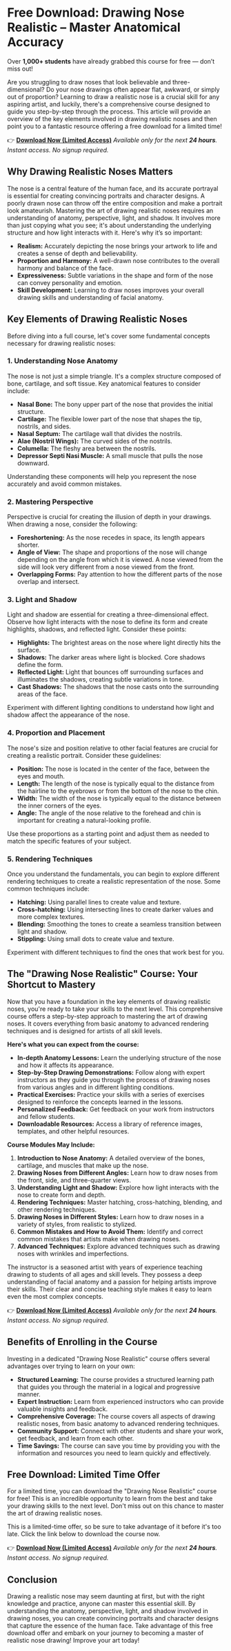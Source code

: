# Free Download: Drawing Nose Realistic – Master Anatomical Accuracy

Over **1,000+ students** have already grabbed this course for free — don’t miss out!

Are you struggling to draw noses that look believable and three-dimensional? Do your nose drawings often appear flat, awkward, or simply out of proportion? Learning to draw a realistic nose is a crucial skill for any aspiring artist, and luckily, there's a comprehensive course designed to guide you step-by-step through the process. This article will provide an overview of the key elements involved in drawing realistic noses and then point you to a fantastic resource offering a free download for a limited time!

👉 **[Download Now (Limited Access)](https://udemywork.com/drawing-nose-realistic)**
_Available only for the next **24 hours**. Instant access. No signup required._

## Why Drawing Realistic Noses Matters

The nose is a central feature of the human face, and its accurate portrayal is essential for creating convincing portraits and character designs. A poorly drawn nose can throw off the entire composition and make a portrait look amateurish. Mastering the art of drawing realistic noses requires an understanding of anatomy, perspective, light, and shadow. It involves more than just copying what you see; it's about understanding the underlying structure and how light interacts with it. Here's why it’s so important:

*   **Realism:** Accurately depicting the nose brings your artwork to life and creates a sense of depth and believability.
*   **Proportion and Harmony:** A well-drawn nose contributes to the overall harmony and balance of the face.
*   **Expressiveness:** Subtle variations in the shape and form of the nose can convey personality and emotion.
*   **Skill Development:** Learning to draw noses improves your overall drawing skills and understanding of facial anatomy.

## Key Elements of Drawing Realistic Noses

Before diving into a full course, let's cover some fundamental concepts necessary for drawing realistic noses:

### 1. Understanding Nose Anatomy

The nose is not just a simple triangle. It's a complex structure composed of bone, cartilage, and soft tissue. Key anatomical features to consider include:

*   **Nasal Bone:** The bony upper part of the nose that provides the initial structure.
*   **Cartilage:** The flexible lower part of the nose that shapes the tip, nostrils, and sides.
*   **Nasal Septum:** The cartilage wall that divides the nostrils.
*   **Alae (Nostril Wings):** The curved sides of the nostrils.
*   **Columella:** The fleshy area between the nostrils.
*   **Depressor Septi Nasi Muscle:** A small muscle that pulls the nose downward.

Understanding these components will help you represent the nose accurately and avoid common mistakes.

### 2. Mastering Perspective

Perspective is crucial for creating the illusion of depth in your drawings. When drawing a nose, consider the following:

*   **Foreshortening:** As the nose recedes in space, its length appears shorter.
*   **Angle of View:** The shape and proportions of the nose will change depending on the angle from which it is viewed. A nose viewed from the side will look very different from a nose viewed from the front.
*   **Overlapping Forms:** Pay attention to how the different parts of the nose overlap and intersect.

### 3. Light and Shadow

Light and shadow are essential for creating a three-dimensional effect. Observe how light interacts with the nose to define its form and create highlights, shadows, and reflected light. Consider these points:

*   **Highlights:** The brightest areas on the nose where light directly hits the surface.
*   **Shadows:** The darker areas where light is blocked. Core shadows define the form.
*   **Reflected Light:** Light that bounces off surrounding surfaces and illuminates the shadows, creating subtle variations in tone.
*   **Cast Shadows:** The shadows that the nose casts onto the surrounding areas of the face.

Experiment with different lighting conditions to understand how light and shadow affect the appearance of the nose.

### 4. Proportion and Placement

The nose's size and position relative to other facial features are crucial for creating a realistic portrait. Consider these guidelines:

*   **Position:** The nose is located in the center of the face, between the eyes and mouth.
*   **Length:** The length of the nose is typically equal to the distance from the hairline to the eyebrows or from the bottom of the nose to the chin.
*   **Width:** The width of the nose is typically equal to the distance between the inner corners of the eyes.
*   **Angle:** The angle of the nose relative to the forehead and chin is important for creating a natural-looking profile.

Use these proportions as a starting point and adjust them as needed to match the specific features of your subject.

### 5. Rendering Techniques

Once you understand the fundamentals, you can begin to explore different rendering techniques to create a realistic representation of the nose. Some common techniques include:

*   **Hatching:** Using parallel lines to create value and texture.
*   **Cross-hatching:** Using intersecting lines to create darker values and more complex textures.
*   **Blending:** Smoothing the tones to create a seamless transition between light and shadow.
*   **Stippling:** Using small dots to create value and texture.

Experiment with different techniques to find the ones that work best for you.

## The "Drawing Nose Realistic" Course: Your Shortcut to Mastery

Now that you have a foundation in the key elements of drawing realistic noses, you're ready to take your skills to the next level. This comprehensive course offers a step-by-step approach to mastering the art of drawing noses. It covers everything from basic anatomy to advanced rendering techniques and is designed for artists of all skill levels.

**Here's what you can expect from the course:**

*   **In-depth Anatomy Lessons:** Learn the underlying structure of the nose and how it affects its appearance.
*   **Step-by-Step Drawing Demonstrations:** Follow along with expert instructors as they guide you through the process of drawing noses from various angles and in different lighting conditions.
*   **Practical Exercises:** Practice your skills with a series of exercises designed to reinforce the concepts learned in the lessons.
*   **Personalized Feedback:** Get feedback on your work from instructors and fellow students.
*   **Downloadable Resources:** Access a library of reference images, templates, and other helpful resources.

**Course Modules May Include:**

1.  **Introduction to Nose Anatomy:** A detailed overview of the bones, cartilage, and muscles that make up the nose.
2.  **Drawing Noses from Different Angles:** Learn how to draw noses from the front, side, and three-quarter views.
3.  **Understanding Light and Shadow:** Explore how light interacts with the nose to create form and depth.
4.  **Rendering Techniques:** Master hatching, cross-hatching, blending, and other rendering techniques.
5.  **Drawing Noses in Different Styles:** Learn how to draw noses in a variety of styles, from realistic to stylized.
6.  **Common Mistakes and How to Avoid Them:** Identify and correct common mistakes that artists make when drawing noses.
7.  **Advanced Techniques:** Explore advanced techniques such as drawing noses with wrinkles and imperfections.

The instructor is a seasoned artist with years of experience teaching drawing to students of all ages and skill levels. They possess a deep understanding of facial anatomy and a passion for helping artists improve their skills. Their clear and concise teaching style makes it easy to learn even the most complex concepts.

👉 **[Download Now (Limited Access)](https://udemywork.com/drawing-nose-realistic)**
_Available only for the next **24 hours**. Instant access. No signup required._

## Benefits of Enrolling in the Course

Investing in a dedicated "Drawing Nose Realistic" course offers several advantages over trying to learn on your own:

*   **Structured Learning:** The course provides a structured learning path that guides you through the material in a logical and progressive manner.
*   **Expert Instruction:** Learn from experienced instructors who can provide valuable insights and feedback.
*   **Comprehensive Coverage:** The course covers all aspects of drawing realistic noses, from basic anatomy to advanced rendering techniques.
*   **Community Support:** Connect with other students and share your work, get feedback, and learn from each other.
*   **Time Savings:** The course can save you time by providing you with the information and resources you need to learn quickly and effectively.

## Free Download: Limited Time Offer

For a limited time, you can download the "Drawing Nose Realistic" course for free! This is an incredible opportunity to learn from the best and take your drawing skills to the next level. Don't miss out on this chance to master the art of drawing realistic noses.

This is a limited-time offer, so be sure to take advantage of it before it's too late. Click the link below to download the course now.

👉 **[Download Now (Limited Access)](https://udemywork.com/drawing-nose-realistic)**
_Available only for the next **24 hours**. Instant access. No signup required._

## Conclusion

Drawing a realistic nose may seem daunting at first, but with the right knowledge and practice, anyone can master this essential skill. By understanding the anatomy, perspective, light, and shadow involved in drawing noses, you can create convincing portraits and character designs that capture the essence of the human face. Take advantage of this free download offer and embark on your journey to becoming a master of realistic nose drawing! Improve your art today!
